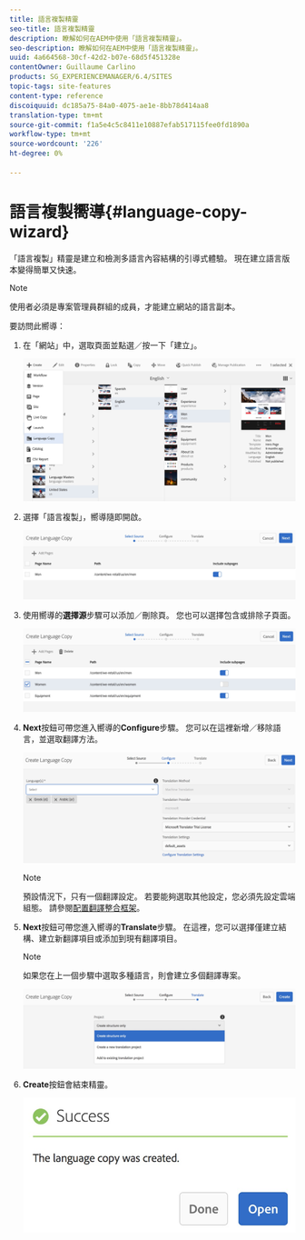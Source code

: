 ```yaml
---
title: 語言複製精靈
seo-title: 語言複製精靈
description: 瞭解如何在AEM中使用「語言複製精靈」。
seo-description: 瞭解如何在AEM中使用「語言複製精靈」。
uuid: 4a664568-30cf-42d2-b07e-68d5f451328e
contentOwner: Guillaume Carlino
products: SG_EXPERIENCEMANAGER/6.4/SITES
topic-tags: site-features
content-type: reference
discoiquuid: dc185a75-84a0-4075-ae1e-8bb78d414aa8
translation-type: tm+mt
source-git-commit: f1a5e4c5c8411e10887efab517115fee0fd1890a
workflow-type: tm+mt
source-wordcount: '226'
ht-degree: 0%

---
```



# 語言複製嚮導{#language-copy-wizard}

「語言複製」精靈是建立和檢測多語言內容結構的引導式體驗。 現在建立語言版本變得簡單又快速。

>[!NOTE]
>
>使用者必須是專案管理員群組的成員，才能建立網站的語言副本。

要訪問此嚮導：

1. 在「網站」中，選取頁面並點選／按一下「建立」。

   ![chlimage_1-48](assets/chlimage_1-48.jpeg)

1. 選擇「語言複製」，嚮導隨即開啟。

   ![chlimage_1-49](assets/chlimage_1-49.jpeg)

1. 使用嚮導的&#x200B;**選擇源**&#x200B;步驟可以添加／刪除頁。 您也可以選擇包含或排除子頁面。

   ![chlimage_1-50](assets/chlimage_1-50.jpeg)

1. **Next**&#x200B;按鈕可帶您進入嚮導的&#x200B;**Configure**&#x200B;步驟。 您可以在這裡新增／移除語言，並選取翻譯方法。

   ![chlimage_1-51](assets/chlimage_1-51.jpeg)

   >[!NOTE]
   >
   >預設情況下，只有一個翻譯設定。 若要能夠選取其他設定，您必須先設定雲端組態。 請參閱[配置翻譯整合框架](/help/sites-administering/tc-tic.md)。

1. **Next**&#x200B;按鈕可帶您進入嚮導的&#x200B;**Translate**&#x200B;步驟。 在這裡，您可以選擇僅建立結構、建立新翻譯項目或添加到現有翻譯項目。

   >[!NOTE]
   >
   >如果您在上一個步驟中選取多種語言，則會建立多個翻譯專案。

   ![chlimage_1-52](assets/chlimage_1-52.jpeg)

1. **Create**&#x200B;按鈕會結束精靈。

   ![chlimage_1-53](assets/chlimage_1-53.jpeg)

